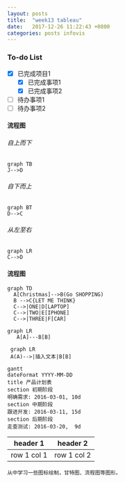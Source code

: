 ```yaml
---
layout: posts
title:  "week13 tableau"
date:   2017-12-26 11:22:43 +0800
categories: posts infovis
---
```


### To-do List

- [x] 已完成项目1
  - [x] 已完成事项1
  - [x] 已完成事项2
- [ ] 待办事项1
- [ ] 待办事项2

#### 流程图
######  自上而下

```
graph TB
J-->D
```

###### 自下而上
```
graph BT
D-->C
```

###### 从左至右
```
graph LR
C-->D
```
#### 流程图
```
graph TD
  A[Christmas]-->B(Go SHOPPING)
  B -->C{LET ME THINK}
  C-->|ONE|D[LAPTOP]
  C-->|TWO|E[IPHONE]
  C-->|THREE|F[CAR]
  ```
 ```
 graph LR
    A[A]---B[B]
```
```
 graph LR
 A(A)-->|插入文本|B[B]
 ```
 
```
gantt
dateFormat YYYY-MM-DD
title 产品计划表
section 初期阶段
明确需求: 2016-03-01, 10d
section 中期阶段
跟进开发: 2016-03-11, 15d
section 后期阶段
走查测试: 2016-03-20,  9d
```

header 1 | header 2
---|---
row 1 col 1 | row 1 col 2

```
从中学习一些图标绘制，甘特图、流程图等图形。
